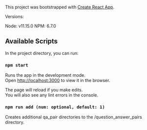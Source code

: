 This project was bootstrapped with [Create React App](https://github.com/facebook/create-react-app).

Versions:

Node: v11.15.0
NPM: 6.7.0

## Available Scripts

In the project directory, you can run:

### `npm start`

Runs the app in the development mode.<br />
Open [http://localhost:3000](http://localhost:3000) to view it in the browser.

The page will reload if you make edits.<br />
You will also see any lint errors in the console.

### `npm run add (num: optional, default: 1)`

Creates additional qa_pair directories to the /question_answer_pairs directory.